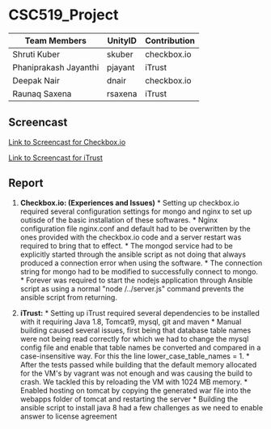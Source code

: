 # CSC519_Project

|__Team Members__        |    __UnityID__  |   __Contribution__  |
-------------------------|-----------------|---------------------|
|  Shruti Kuber          |       skuber    |     checkbox.io     |
|  Phaniprakash Jayanthi |       pjayant   |       iTrust        |
|  Deepak Nair           |       dnair     |     checkbox.io     |
|  Raunaq Saxena         |      rsaxena    |       iTrust        |

## Screencast

[Link to Screencast for Checkbox.io](https://youtu.be/OCA_n2SMaW8)

[Link to Screencast for iTrust](https://www.youtube.com/watch?v=q5V9WWbfegw&feature=youtu.be)

## Report
  
  1. **Checkbox.io: (Experiences and Issues)** 
    * Setting up checkbox.io required several configuration settings for mongo and nginx to set up outisde of the basic installation of these softwares.
    * Nginx configuration file nginx.conf and default had to be overwritten by the ones provided with the checkbox.io code and a server restart was required to bring that to effect. 
    * The mongod service had to be explicitly started through the ansible script as not doing that always produced a connection error when using the software.
    * The connection string for mongo had to be modified to successfully connect to mongo.
    * Forever was required to start the nodejs application through Ansible script as using a normal "node /../server.js" command prevents the ansible script from returning.  
    
  2. **iTrust:**
    * Setting up iTrust required several dependencies to be installed with it requiring Java 1.8, Tomcat9, mysql, git and
      maven
    * Manual building caused several issues, first being that database table names were not being read correctly for which
      we had to change the mysql config file and enable that table names be converted and compared in a case-insensitive way. For this the line lower_case_table_names	= 1.
    * After the tests passed while building that the default memory allocated for the VM's by vagrant was not enough and
      was causing the build to crash. We tackled this by reloading the VM with 1024 MB memory.
    * Enabled hosting on tomcat by copying the generated war file into the webapps folder of tomcat and restarting the
      server
    * Building the ansible script to install java 8 had a few challenges as we need to enable answer to license agreement
    

      

